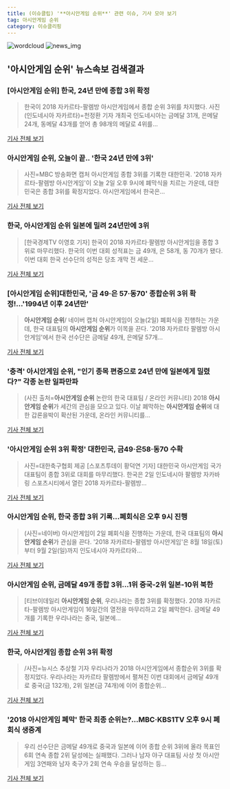 ```yaml
---
title: (이슈클립) '**아시안게임 순위**' 관련 이슈, 기사 모아 보기
tag: 아시안게임 순위
category: 이슈클리핑
---
```

![wordcloud](https://s3.ap-northeast-2.amazonaws.com/lyrics101-wordcloud/2018-09-02-1535862477.png)
![news_img](https://user-images.githubusercontent.com/42597476/44507050-1206f400-a6e4-11e8-8d98-7ffbfebb353f.png)
## **'**아시안게임 순위**'** 뉴스속보 검색결과
### [**아시안게임 순위**] 한국, 24년 만에 종합 3위 확정

>한국이 2018 자카르타-팔렘방 아시안게임에서 종합 순위 3위를 차지했다. 사진(인도네시아 자카르타)=천정환 기자 개최국 인도네시아는 금메달 31개, 은메달 24개, 동메달 43개를 얻어 총 98개의 메달로 4위를...

<a href="http://sports.mk.co.kr/view.php?year=2018&no=551730" target="_blank">기사 전체 보기</a>

### **아시안게임 순위**, 오늘이 끝.. '한국 24년 만에 3위'

>사진=MBC 방송화면 캡처 아시안게임 종합 3위를 기록한 대한민국. '2018 자카르타-팔렘방 아시안게임'이 오늘 2일 오후 9시에 폐막식을 치르는 가운데, 대한민국은 종합 3위를 확정지었다. 아시안게임에서 한국은...

<a href="http://www.gukjenews.com/news/articleView.html?idxno=984425" target="_blank">기사 전체 보기</a>

### 한국, **아시안게임 순위** 일본에 밀려 24년만에 3위

>[한국경제TV 이영호 기자] 한국이 2018 자카르타·팔렘방 아시안게임을 종합 3위로 마무리했다. 한국의 이번 대회 성적표는 금 49개, 은 58개, 동 70개가 됐다. 이번 대회 한국 선수단의 성적은 당초 개막 전 세운...

<a href="http://news.wowtv.co.kr/NewsCenter/News/Read?articleId=A201809020055&t=NN" target="_blank">기사 전체 보기</a>

### [**아시안게임 순위**]대한민국, '금 49·은 57·동70' 종합순위 3위 확정!…'1994년 이후 24년만'

>**아시안게임 순위**/ 네이버 캡처  아시안게임이 오늘(2일) 폐회식을 진행하는 가운데, 한국 대표팀의 **아시안게임 순위**가 이목을 끈다.   '2018 자카르타 팔렘방 아시안게임'에서 한국 선수단은 금메달 49개, 은메달 57개...

<a href="http://www.kyeongin.com/main/view.php?key=20180902000728361" target="_blank">기사 전체 보기</a>

### '충격' **아시안게임 순위**, "인기 종목 편중으로 24년 만에 일본에게 밀렸다?" 각종 논란 일파만파

>(사진 출처=**아시안게임 순위** 논란의 한국 대표팀 / 온라인 커뮤니티) 2018 **아시안게임 순위**가 세간의 관심을 모으고 있다. 이날 폐막하는 **아시안게임 순위**에 대한 갑론을박이 확산된 가운데, 온라인 커뮤니티를...

<a href="http://www.kns.tv/news/articleView.html?idxno=465410" target="_blank">기사 전체 보기</a>

### '**아시안게임 순위** 3위 확정' 대한민국, 금49·은58·동70 수확

>사진=대한축구협회 제공 [스포츠투데이 황덕연 기자] 대한민국 아시안게임 국가대표팀이 종합 3위로 대회를 마무리했다. 한국은 2일 인도네시아 팔렘방 자카바링 스포츠시티에서 열린 2018 자카르타-팔렘방...

<a href="http://stoo.asiae.co.kr/news/naver_view.htm?idxno=2018090213184086831" target="_blank">기사 전체 보기</a>

### **아시안게임 순위**, 한국 종합 3위 기록...폐회식은 오후 9시 진행

>(사진=네이버) 아시안게임이 2일 폐회식을 진행하는 가운데, 한국 대표팀의 **아시안게임 순위**가 관심을 끈다. '2018 자카르타-팔렘방 아시안게임'은 8월 18일(토)부터 9월 2일(일)까지 인도네시아 자카르타와...

<a href="http://www.anewsa.com/detail.php?number=1364850&thread=06r02" target="_blank">기사 전체 보기</a>

### **아시안게임 순위**, 금메달 49개 종합 3위…1위 중국-2위 일본-10위 북한

>[티브이데일리 **아시안게임 순위**, 우리나라는 종합 3위를 확정했다. 2018 자카르타-팔렘방 아시안게임이 16일간의 열전을 마무리하고 2일 폐막한다. 금메달 49개를 기록한 우리나라는 중국, 일본에...

<a href="http://tvdaily.asiae.co.kr/read.php3?aid=15358443741391049002" target="_blank">기사 전체 보기</a>

### 한국, 아시안게임 종합 순위 3위 확정

>/사진=뉴시스 추상철 기자 우리나라가 2018 아시안게임에서 종합순위 3위를 확정지었다. 우리나라는 자카르타 팔렘방에서 펼쳐진 이번 대회에서 금메달 49개로 중국(금 132개), 2위 일본(금 74개)에 이어 종합순위...

<a href="http://moneys.mt.co.kr/news/mwView.php?no=2018090211168084126" target="_blank">기사 전체 보기</a>

### '2018 아시안게임 폐막' 한국 최종 순위는?…MBC·KBS1TV 오후 9시 폐회식 생중계

>우리 선수단은 금메달 49개로 중국과 일본에 이어 종합 순위 3위에 올라 목표인 6회 연속 종합 2위 달성에는 실패했다. 그러나 남자 야구 대표팀 사상 첫 아시안게임 3연패와 남자 축구가 2회 연속 우승을 달성하는 등...

<a href="http://www.etoday.co.kr/news/section/newsview.php?idxno=1658923" target="_blank">기사 전체 보기</a>


